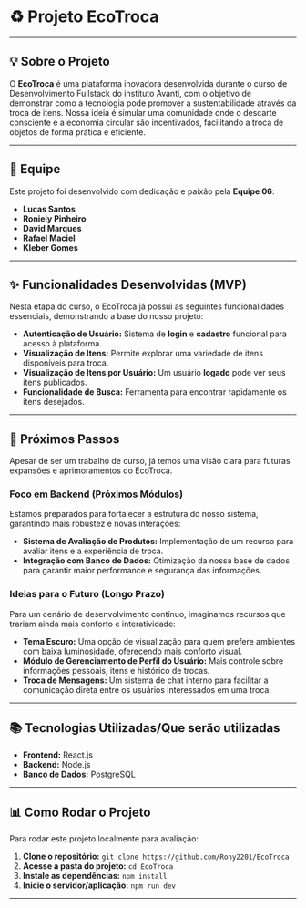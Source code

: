 # ♻️ Projeto EcoTroca

---

## 💡 Sobre o Projeto

O **EcoTroca** é uma plataforma inovadora desenvolvida durante o curso de Desenvolvimento Fullstack do instituto Avanti, com o objetivo de demonstrar como a tecnologia pode promover a sustentabilidade através da troca de itens. Nossa ideia é simular uma comunidade onde o descarte consciente e a economia circular são incentivados, facilitando a troca de objetos de forma prática e eficiente.

---

## 👥 Equipe

Este projeto foi desenvolvido com dedicação e paixão pela **Equipe 06**:

* **Lucas Santos**
* **Roniely Pinheiro**
* **David Marques**
* **Rafael Maciel**
* **Kleber Gomes**

---

## ✨ Funcionalidades Desenvolvidas (MVP)

Nesta etapa do curso, o EcoTroca já possui as seguintes funcionalidades essenciais, demonstrando a base do nosso projeto:

* **Autenticação de Usuário:** Sistema de **login** e **cadastro** funcional para acesso à plataforma.
* **Visualização de Itens:** Permite explorar uma variedade de itens disponíveis para troca.
* **Visualização de Itens por Usuário:** Um usuário **logado** pode ver seus itens publicados.
* **Funcionalidade de Busca:** Ferramenta para encontrar rapidamente os itens desejados.

---

## 🚀 Próximos Passos

Apesar de ser um trabalho de curso, já temos uma visão clara para futuras expansões e aprimoramentos do EcoTroca.

### Foco em Backend (Próximos Módulos)

Estamos preparados para fortalecer a estrutura do nosso sistema, garantindo mais robustez e novas interações:

* **Sistema de Avaliação de Produtos:** Implementação de um recurso para avaliar itens e a experiência de troca.
* **Integração com Banco de Dados:** Otimização da nossa base de dados para garantir maior performance e segurança das informações.

### Ideias para o Futuro (Longo Prazo)

Para um cenário de desenvolvimento contínuo, imaginamos recursos que trariam ainda mais conforto e interatividade:

* **Tema Escuro:** Uma opção de visualização para quem prefere ambientes com baixa luminosidade, oferecendo mais conforto visual.
* **Módulo de Gerenciamento de Perfil do Usuário:** Mais controle sobre informações pessoais, itens e histórico de trocas.
* **Troca de Mensagens:** Um sistema de chat interno para facilitar a comunicação direta entre os usuários interessados em uma troca.

---

## 📚 Tecnologias Utilizadas/Que serão utilizadas

* **Frontend:** React.js
* **Backend:** Node.js
* **Banco de Dados:** PostgreSQL

---

## 📊 Como Rodar o Projeto

Para rodar este projeto localmente para avaliação:

1.  **Clone o repositório:**
    `git clone https://github.com/Rony2201/EcoTroca`
2.  **Acesse a pasta do projeto:**
    `cd EcoTroca`
3.  **Instale as dependências:**
    `npm install`
4.  **Inicie o servidor/aplicação:**
    `npm run dev`

---
